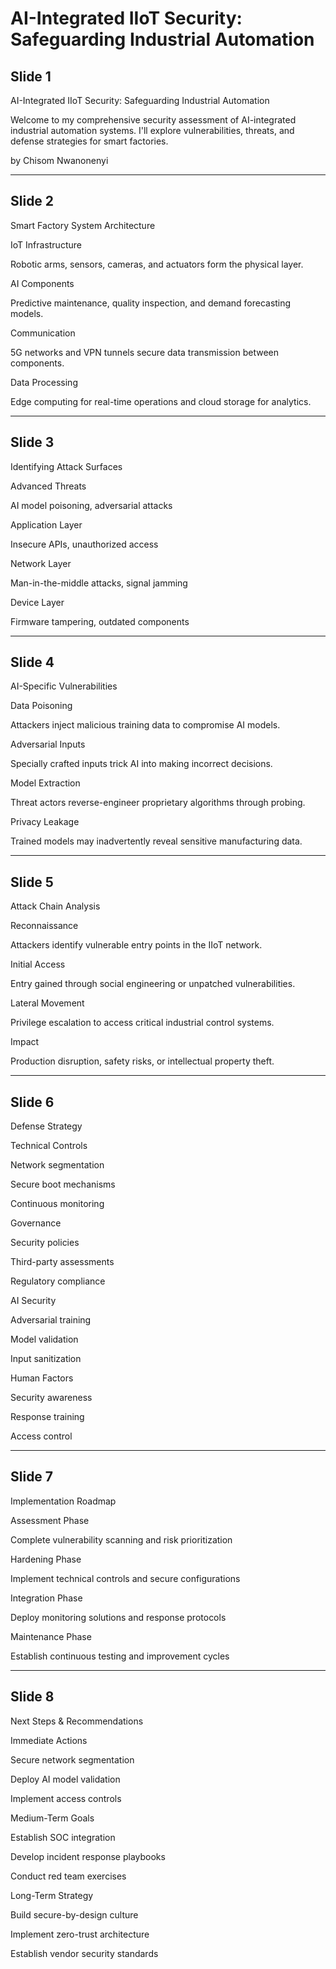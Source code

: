 # AI-Integrated IIoT Security: Safeguarding Industrial Automation

## Slide 1
AI-Integrated IIoT Security: Safeguarding Industrial Automation

Welcome to my comprehensive security assessment of AI-integrated industrial automation systems. I'll explore vulnerabilities, threats, and defense strategies for smart factories.



by Chisom Nwanonenyi

---

## Slide 2
Smart Factory System Architecture



IoT Infrastructure

Robotic arms, sensors, cameras, and actuators form the physical layer.



AI Components

Predictive maintenance, quality inspection, and demand forecasting models.



Communication

5G networks and VPN tunnels secure data transmission between components.



Data Processing

Edge computing for real-time operations and cloud storage for analytics.

---

## Slide 3
Identifying Attack Surfaces

Advanced Threats

AI model poisoning, adversarial attacks



Application Layer

Insecure APIs, unauthorized access



Network Layer

Man-in-the-middle attacks, signal jamming



Device Layer

Firmware tampering, outdated components

---

## Slide 4
AI-Specific Vulnerabilities

Data Poisoning

Attackers inject malicious training data to compromise AI models.

Adversarial Inputs

Specially crafted inputs trick AI into making incorrect decisions.

Model Extraction

Threat actors reverse-engineer proprietary algorithms through probing.

Privacy Leakage

Trained models may inadvertently reveal sensitive manufacturing data.

---

## Slide 5
Attack Chain Analysis







Reconnaissance

Attackers identify vulnerable entry points in the IIoT network.





Initial Access

Entry gained through social engineering or unpatched vulnerabilities.





Lateral Movement

Privilege escalation to access critical industrial control systems.





Impact

Production disruption, safety risks, or intellectual property theft.

---

## Slide 6
Defense Strategy

Technical Controls

Network segmentation

Secure boot mechanisms

Continuous monitoring



Governance

Security policies

Third-party assessments

Regulatory compliance



AI Security

Adversarial training

Model validation

Input sanitization



Human Factors

Security awareness

Response training

Access control



---

## Slide 7
Implementation Roadmap



Assessment Phase

Complete vulnerability scanning and risk prioritization





Hardening Phase

Implement technical controls and secure configurations





Integration Phase

Deploy monitoring solutions and response protocols





Maintenance Phase

Establish continuous testing and improvement cycles

---

## Slide 8
Next Steps & Recommendations



Immediate Actions

Secure network segmentation

Deploy AI model validation

Implement access controls



Medium-Term Goals

Establish SOC integration

Develop incident response playbooks

Conduct red team exercises



Long-Term Strategy

Build secure-by-design culture

Implement zero-trust architecture

Establish vendor security standards
